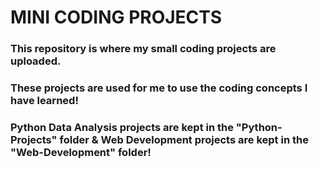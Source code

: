# MINI CODING PROJECTS
### This repository is where my small coding projects are uploaded.
### These projects are used for me to use the coding concepts I have learned!
### Python Data Analysis projects are kept in the "Python-Projects" folder & Web Development projects are kept in the "Web-Development" folder!
